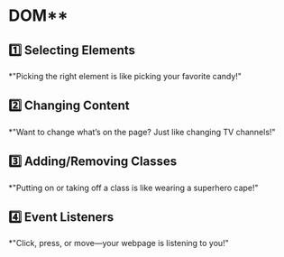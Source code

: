 #  DOM**  

## **1️⃣ Selecting Elements**  
*"Picking the right element is like picking your favorite candy!"
 

## **2️⃣ Changing Content**  
*"Want to change what’s on the page? Just like changing TV channels!"

## **3️⃣ Adding/Removing Classes**  
*"Putting on or taking off a class is like wearing a superhero cape!"

## **4️⃣ Event Listeners**  
*"Click, press, or move—your webpage is listening to you!"
